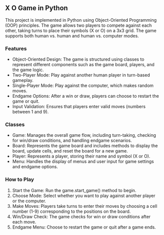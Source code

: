 ## X O Game in Python

This project is implemented in Python using Object-Oriented Programming (OOP) principles. The game allows two players to compete against each other, taking turns to place their symbols (X or O) on a 3x3 grid. The game supports both human vs. human and human vs. computer modes.

### Features

- Object-Oriented Design: The game is structured using classes to represent different components such as the game board, players, and the game logic.
- Two-Player Mode: Play against another human player in turn-based gameplay.
- Single-Player Mode: Play against the computer, which makes random moves.
- Endgame Options: After a win or draw, players can choose to restart the game or quit.
- Input Validation: Ensures that players enter valid moves (numbers between 1 and 9).

### Classes

- Game: Manages the overall game flow, including turn-taking, checking for win/draw conditions, and handling endgame scenarios.
- Board: Represents the game board and includes methods to display the board, update cells, and reset the board for a new game.
- Player: Represents a player, storing their name and symbol (X or O).
- Menu: Handles the display of menus and user input for game settings and endgame options.

### How to Play

1. Start the Game: Run the game.start_game() method to begin.
2. Choose Mode: Select whether you want to play against another player or the computer.
3. Make Moves: Players take turns to enter their moves by choosing a cell number (1-9) corresponding to the positions on the board.
4. Win/Draw Check: The game checks for win or draw conditions after each move.
5. Endgame Menu: Choose to restart the game or quit after a game ends.
